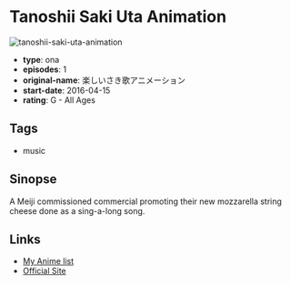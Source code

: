 # Tanoshii Saki Uta Animation

![tanoshii-saki-uta-animation](https://cdn.myanimelist.net/images/anime/6/84511.jpg)

-   **type**: ona
-   **episodes**: 1
-   **original-name**: 楽しいさき歌アニメーション
-   **start-date**: 2016-04-15
-   **rating**: G - All Ages

## Tags

-   music

## Sinopse

A Meiji commissioned commercial promoting their new mozzarella string cheese done as a sing-a-long song.

## Links

-   [My Anime list](https://myanimelist.net/anime/35003/Tanoshii_Saki_Uta_Animation)
-   [Official Site](http://www.meiji.co.jp/dairies/cheese/saite-oishii/)
